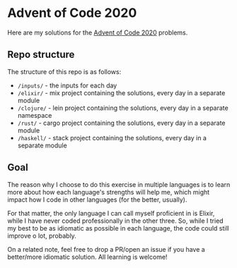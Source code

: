 # Advent of Code 2020

Here are my solutions for the [Advent of Code 2020](https://adventofcode.com/2020) problems.

## Repo structure

The structure of this repo is as follows:

- `/inputs/` - the inputs for each day
- `/elixir/` - mix project containing the solutions, every day in a separate module
- `/clojure/` - lein project containing the solutions, every day in a separate namespace
- `/rust/` - cargo project containing the solutions, every day in a separate module
- `/haskell/` - stack project containing the solutions, every day in a separate module

## Goal

The reason why I choose to do this exercise in multiple languages is to learn more about how each language's strengths will help me, which might impact how I code in other languages (for the better, usually).

For that matter, the only language I can call myself proficient in is Elixir, while I have never coded professionally in the other three. So, while I tried my best to be as idiomatic as possible in each language, the code could still improve o lot, probably.

On a related note, feel free to drop a PR/open an issue if you have a better/more idiomatic solution. All learning is welcome!
